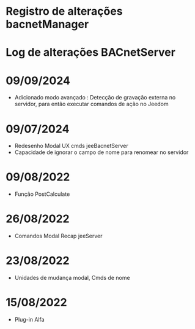 # Registro de alterações bacnetManager

# Log de alterações BACnetServer


# 09/09/2024
- Adicionado modo avançado : Detecção de gravação externa no servidor, para então executar comandos de ação no Jeedom

# 09/07/2024
- Redesenho Modal UX cmds jeeBacnetServer
- Capacidade de ignorar o campo de nome para renomear no servidor

# 09/08/2022
- Função PostCalculate

# 26/08/2022
- Comandos Modal Recap jeeServer

# 23/08/2022
- Unidades de mudança modal, Cmds de nome

# 15/08/2022
- Plug-in Alfa






